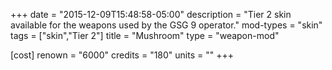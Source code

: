 +++
date = "2015-12-09T15:48:58-05:00"
description = "Tier 2 skin available for the weapons used by the GSG 9 operator."
mod-types = "skin"
tags = ["skin","Tier 2"]
title = "Mushroom"
type = "weapon-mod"

[cost]
  renown = "6000"
  credits = "180"
  units = ""
+++
